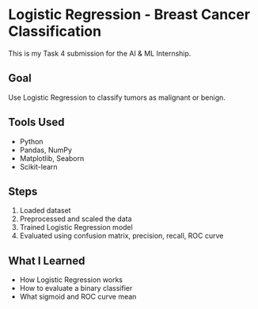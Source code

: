 # Logistic Regression - Breast Cancer Classification

This is my Task 4 submission for the AI & ML Internship.

## Goal
Use Logistic Regression to classify tumors as malignant or benign.

## Tools Used
- Python
- Pandas, NumPy
- Matplotlib, Seaborn
- Scikit-learn

## Steps
1. Loaded dataset
2. Preprocessed and scaled the data
3. Trained Logistic Regression model
4. Evaluated using confusion matrix, precision, recall, ROC curve

## What I Learned
- How Logistic Regression works
- How to evaluate a binary classifier
- What sigmoid and ROC curve mean

